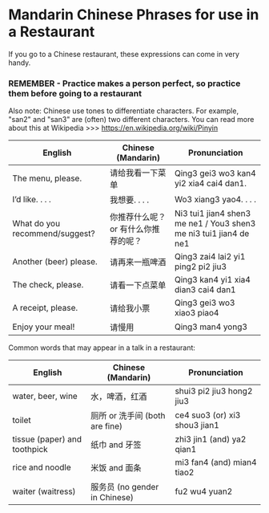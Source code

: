 # Mandarin Chinese Phrases for use in a Restaurant

If you go to a Chinese restaurant, these expressions can come in very handy.
 
### **REMEMBER** - Practice makes a person perfect, so practice them before going to a restaurant
 
Also note: Chinese use tones to differentiate characters. For example, "san2" and "san3" are (often) two different characters. You can read more about this at Wikipedia >>> https://en.wikipedia.org/wiki/Pinyin
 
| English                        | Chinese (Mandarin)                       | Pronunciation                                  |
|--------------------------------|------------------------------------------|------------------------------------------------|
| The menu, please.              | 请给我看一下菜单                          | Qing3 gei3 wo3 kan4 yi2 xia4 cai4 dan1.         |
| I’d like. . . .                | 我想要. . . .                            | Wo3 xiang3 yao4. . . .                          |
| What do you recommend/suggest? | 你推荐什么呢？ or 有什么你推荐的呢？       | Ni3 tui1 jian4 shen3 me ne1 / You3 shen3 me ni3 tui1 jian4 de ne1 |
| Another (beer) please.         | 请再来一瓶啤酒                            | Qing3 zai4 lai2 yi1 ping2 pi2 jiu3             |
| The check, please.             | 请看一下点菜单                            | Qing3 kan4 yi1 xia4 dian3 cai4 dan1            |
| A receipt, please.             | 请给我小票                               | Qing3 gei3 wo3 xiao3 piao4                      |
| Enjoy your meal!               | 请慢用                                   | Qing3 man4 yong3                                |

Common words that may appear in a talk in a restaurant:

| English                        | Chinese (Mandarin)                       | Pronunciation                                  |
|--------------------------------|------------------------------------------|------------------------------------------------|
| water, beer, wine              | 水，啤酒，红酒                            | shui3   pi2 jiu3   hong2 jiu3                   |
| toilet                         | 厕所 or 洗手间 (both are fine)            | ce4 suo3 (or) xi3 shou3 jian1                  |
| tissue (paper) and toothpick   | 纸巾 and 牙签                            | zhi3 jin1 (and) ya2 qian1                       |
| rice and noodle                | 米饭 and 面条                            | mi3 fan4 (and) mian4 tiao2                      |
| waiter (waitress)              | 服务员 (no gender in Chinese)            | fu2 wu4 yuan2                                   |
